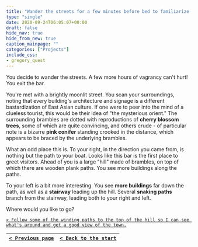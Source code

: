 ```yaml
---
title: "Wander the streets for a few minutes before bed to familiarize myself with the town."
type: "single"
date: 2020-09-24T06:05:07+00:00
draft: false
hide_nav: true
hide_from_new: true
caption_mainpage: ""
categories: ["Projects"]
include_css:
- gregory_quest
---
```


You decide to wander the streets. A few more hours of vagrancy can't hurt! You exit the bar.

You're met with a brightly moonlit street. You scan your surroundings, noting that every building's architecture and signage is a different bastardization of East Asian culture. If one were to peer into the mind of a clueless tourist, this would be their idea of "the mysterious orient." The surrounding brambles are dotted with reproductions of **cherry blossom trees**, some of which are quite convincing, and others crude - of particular note is a bizarre **pink conifer** standing crooked in the distance, which appears to be braced by the underlying brambles.

What an odd place this is. To your right, in the direction you came from, is nothing but the path to your boat. Looks like this bar is the first place to greet visitors. Ahead of you is a large "hill" made of brambles, on top of which there are wooden plank paths. You see more buildings along the paths.

To your left is a bit more interesting. You see **more buildings** far down the path, as well as a **stairway** leading up the hill. Several **snaking paths** branch from the stairway, leading both to your right and left.

Where would you like to go?

[``> Follow some of the winding paths to the top of the hill so I can see what's around and get a good view of the town.``](../67)

|[``< Previous page``](../65)|[``< Back to the start``](../)|
|---|---|